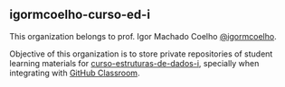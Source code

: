 ## igormcoelho-curso-ed-i

This organization belongs to prof. Igor Machado Coelho [@igormcoelho](https://github.com/igormcoelho).

Objective of this organization is to store private repositories of student learning materials for [curso-estruturas-de-dados-i](https://github.com/igormcoelho/curso-estruturas-de-dados-i),
specially when integrating with [GitHub Classroom](https://classroom.github.com).
